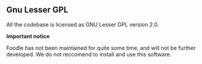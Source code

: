 ## Gnu Lesser GPL

All the codebase is licensed as GNU Lesser GPL version 2.0.

**Important notice**

Foodle has not been maintained for quite some time, and will not be further developed. We do not reccomend to install and use this software. 
